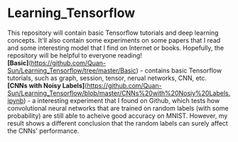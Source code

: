 # Learning_Tensorflow
This repository will contain basic Tensorflow tutorials and deep learning concepts. It'll also contain some experiments on some papers that I read and some interesting model that I find on Internet or books. Hopefully, the repository will be helpful to everyone reading!   
**[Basic]**(https://github.com/Quan-Sun/Learning_Tensorflow/tree/master/Basic) - contains basic Tensorflow tutorials, such as graph, session, tensor, nerual networks, CNN, etc.   
**[CNNs with Noisy Labels]**(https://github.com/Quan-Sun/Learning_Tensorflow/blob/master/CNNs%20with%20Nosiy%20Labels.ipynb) - a interesting experiment that I found on Github, which tests how convolutional neural networks that are trained on random labels (with some probability) are still able to acheive good accuracy on MNIST. However, my result shows a different conclusion that the random labels can surely affect the CNNs' performance.
